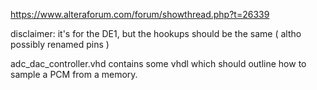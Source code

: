 https://www.alteraforum.com/forum/showthread.php?t=26339

disclaimer: it's for the DE1, but the hookups should be the same ( altho possibly renamed pins )

adc_dac_controller.vhd contains some vhdl which should outline how to sample a PCM from a memory.